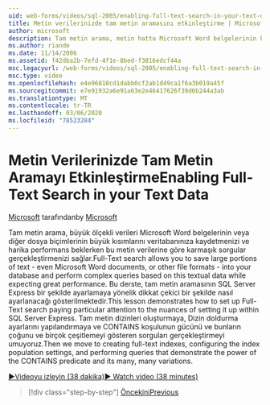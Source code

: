 ```yaml
---
uid: web-forms/videos/sql-2005/enabling-full-text-search-in-your-text-data
title: Metin verilerinizde tam metin aramasını etkinleştirme | Microsoft Docs
author: microsoft
description: Tam metin arama, metin hatta Microsoft Word belgelerinin büyük kısımlarını veya diğer dosya biçimlerini veritabanınıza kaydetmenizi sağlar ve karmaşık Qu...
ms.author: riande
ms.date: 11/14/2006
ms.assetid: f42dba2b-7efd-4f1e-8bed-f3816edcf44a
msc.legacyurl: /web-forms/videos/sql-2005/enabling-full-text-search-in-your-text-data
msc.type: video
ms.openlocfilehash: e4e96810cd1dabb0cf2ab1d49ca1f6a3b019a45f
ms.sourcegitcommit: e7e91932a6e91a63e2e46417626f39d6b244a3ab
ms.translationtype: MT
ms.contentlocale: tr-TR
ms.lasthandoff: 03/06/2020
ms.locfileid: "78523284"
---
```

# <a name="enabling-full-text-search-in-your-text-data"></a><span data-ttu-id="8462f-103">Metin Verilerinizde Tam Metin Aramayı Etkinleştirme</span><span class="sxs-lookup"><span data-stu-id="8462f-103">Enabling Full-Text Search in your Text Data</span></span>

<span data-ttu-id="8462f-104">[Microsoft](https://github.com/microsoft) tarafından</span><span class="sxs-lookup"><span data-stu-id="8462f-104">by [Microsoft](https://github.com/microsoft)</span></span>

<span data-ttu-id="8462f-105">Tam metin arama, büyük ölçekli verileri Microsoft Word belgelerinin veya diğer dosya biçimlerinin büyük kısımlarını veritabanınıza kaydetmenizi ve harika performans beklerken bu metin verilerine göre karmaşık sorgular gerçekleştirmenizi sağlar.</span><span class="sxs-lookup"><span data-stu-id="8462f-105">Full-Text search allows you to save large portions of text - even Microsoft Word documents, or other file formats - into your database and perform complex queries based on this textual data while expecting great performance.</span></span> <span data-ttu-id="8462f-106">Bu derste, tam metin aramasının SQL Server Express bir şekilde ayarlamaya yönelik dikkat çekici bir şekilde nasıl ayarlanacağı gösterilmektedir.</span><span class="sxs-lookup"><span data-stu-id="8462f-106">This lesson demonstrates how to set up Full-Text search paying particular attention to the nuances of setting it up within SQL Server Express.</span></span> <span data-ttu-id="8462f-107">Tam metin dizinleri oluşturmaya, Dizin doldurma ayarlarını yapılandırmaya ve CONTAINS koşulunun gücünü ve bunların çoğunu ve birçok çeşitlemeyi gösteren sorguları gerçekleştirmeyi umuyoruz.</span><span class="sxs-lookup"><span data-stu-id="8462f-107">Then we move to creating full-text indexes, configuring the index population settings, and performing queries that demonstrate the power of the CONTAINS predicate and its many, many variations.</span></span>

[<span data-ttu-id="8462f-108">&#9654;Videoyu izleyin (38 dakika)</span><span class="sxs-lookup"><span data-stu-id="8462f-108">&#9654; Watch video (38 minutes)</span></span>](https://channel9.msdn.com/Blogs/ASP-NET-Site-Videos/enabling-full-text-search-in-your-text-data)

> [!div class="step-by-step"]
> [<span data-ttu-id="8462f-109">Öncekini</span><span class="sxs-lookup"><span data-stu-id="8462f-109">Previous</span></span>](creating-and-using-stored-procedures.md)
